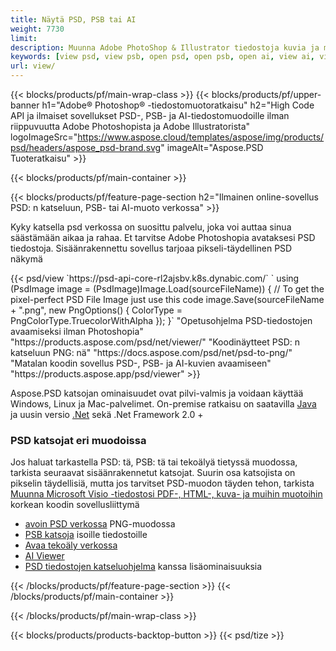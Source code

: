 ```yaml
---
title: Näytä PSD, PSB tai AI
weight: 7730
limit: 
description: Muunna Adobe PhotoShop & Illustrator tiedostoja kuvia ja muita formaatteja
keywords: [view psd, view psb, open psd, open psb, open ai, view ai, view image, open photoshop file, open illustrator file]
url: view/
---
```


{{< blocks/products/pf/main-wrap-class >}}
{{< blocks/products/pf/upper-banner h1="Adobe® Photoshop® -tiedostomuotoratkaisu" h2="High Code API ja ilmaiset sovellukset PSD-, PSB- ja AI-tiedostomuodoille ilman riippuvuutta Adobe Photoshopista ja Adobe Illustratorista" logoImageSrc="https://www.aspose.cloud/templates/aspose/img/products/psd/headers/aspose_psd-brand.svg" imageAlt="Aspose.PSD Tuoteratkaisu" >}}

{{< blocks/products/pf/main-container >}}

{{< blocks/products/pf/feature-page-section h2="Ilmainen online-sovellus PSD: n katseluun, PSB- tai AI-muoto verkossa" >}}
<p>Kyky katsella psd verkossa on suosittu palvelu, joka voi auttaa sinua säästämään aikaa ja rahaa. Et tarvitse Adobe Photoshopia avataksesi PSD tiedostoja. Sisäänrakennettu sovellus tarjoaa pikseli-täydellinen PSD näkymä</p>
{{< psd/view `https://psd-api-core-rl2ajsbv.k8s.dynabic.com/` 
`    using (PsdImage image = (PsdImage)Image.Load(sourceFileName))
    {
        // To get the pixel-perfect PSD File Image just use this code
        image.Save(sourceFileName + ".png",  new PngOptions() {  ColorType = PngColorType.TruecolorWithAlpha });
    }` 
"Opetusohjelma PSD-tiedostojen avaamiseksi ilman Photoshopia" "https://products.aspose.com/psd/net/viewer/" 
"Koodinäytteet PSD: n katseluun PNG: nä"  "https://docs.aspose.com/psd/net/psd-to-png/" 
"Matalan koodin sovellus PSD-, PSB- ja AI-kuvien avaamiseen" "https://products.aspose.app/psd/viewer" >}}
<p>Aspose.PSD katsojan ominaisuudet ovat pilvi-valmis ja voidaan käyttää Windows, Linux ja Mac-palvelimet. On-premise ratkaisu on saatavilla <a href="https://products.aspose.com/psd/java/">Java</a> ja uusin versio <a href="https://products.aspose.com/psd/net/">.Net</a> sekä .Net Framework 2.0 +</p>

<h3 class="headingpdleft">PSD katsojat eri muodoissa</h3>
<p>Jos haluat tarkastella PSD: tä, PSB: tä tai tekoälyä tietyssä muodossa, tarkista seuraavat sisäänrakennetut katsojat. Suurin osa katsojista on pikselin täydellisiä, mutta jos tarvitset PSD-muodon täyden tehon, tarkista <a href="/psd/">Muunna Microsoft Visio -tiedostosi PDF-, HTML-, kuva- ja muihin muotoihin</a> korkean koodin sovellusliittymä</p>
<ul>
<li><a href="open-psd-online">avoin PSD verkossa</a> PNG-muodossa</li>
<li><a href="psb">PSB katsoja</a> isoille tiedostoille</li>
<li><a href="open-ai-online">Avaa tekoäly verkossa</a></li>
<li><a href="ai">AI Viewer</a></li>
<li><a href="/psd/view/psd-file-viewer">PSD tiedostojen katseluohjelma</a> kanssa lisäominaisuuksia</li>
</ul>

{{< /blocks/products/pf/feature-page-section >}}
{{< /blocks/products/pf/main-container >}}


{{< /blocks/products/pf/main-wrap-class >}}

{{< blocks/products/products-backtop-button >}}
{{< psd/tize >}}
